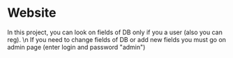 # Website
In this project, you can look on fields of DB only if you a user (also you can reg). \n
If you need to change fields of DB or add new fields you must go on admin page (enter login and password "admin") 
